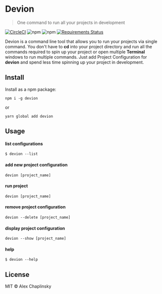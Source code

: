 # Devion
> One command to run all your projects in development

[![CircleCI](https://circleci.com/gh/alchaplinsky/devion.svg?style=svg)](https://circleci.com/gh/alchaplinsky/devion)
![npm](https://img.shields.io/npm/v/devion?color=blue&label=npm%20verstion)
![npm](https://img.shields.io/npm/dt/devion?label=downloads)
[![Requirements Status](https://requires.io/github/alchaplinsky/devion/requirements.svg?branch=master)](https://requires.io/github/alchaplinsky/devion/requirements/?branch=master)

Devion is a command line tool that allows you to run your projects via single command. You don't have to **cd** into your project directory and run all the commands required to spin up your project or open multiple **Terminal** windows to run multiple commands. Just add Project Configuration for **devion** and spend less time spinning up your project in development.

## Install
Install as a npm package:

```
npm i -g devion
```
or
```
yarn global add devion 
```

## Usage

#### list configurations

```
$ devion --list
```

#### add new project configuration
```
devion [project_name]
```

#### run project
```
devion [project_name]
```

#### remove project configuration
```
devion --delete [project_name]
```

#### display project configuration
```
devion --show [project_name]
```

#### help

```
$ devion --help
```


## License

MIT © Alex Chaplinsky
